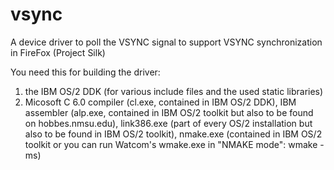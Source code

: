 # vsync
A device driver to poll the VSYNC signal to support VSYNC synchronization in FireFox (Project Silk)

You need this for building the driver:
1) the IBM OS/2 DDK (for various include files and the used static libraries)
2) Micosoft C 6.0 compiler (cl.exe, contained in IBM OS/2 DDK), IBM assembler (alp.exe, contained in IBM OS/2 toolkit but
   also to be found on hobbes.nmsu.edu), link386.exe (part of every OS/2 installation but also to be found in IBM OS/2
   toolkit), nmake.exe (contained in IBM OS/2 toolkit or you can run Watcom's wmake.exe in "NMAKE mode": wmake -ms)
